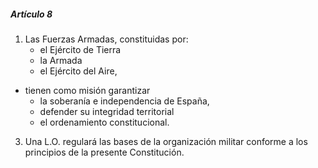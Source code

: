 ##### Artículo 8

1. Las Fuerzas Armadas, constituidas por:
	 - el Ejército de Tierra
	 - la Armada 
	 - el Ejército del Aire, 
	  
 - tienen como misión garantizar 
	 - la soberanía e independencia de España, 
	 - defender su integridad territorial 
	 - el ordenamiento constitucional.

3. Una L.O. regulará las bases de la organización militar conforme a los principios de la presente Constitución.